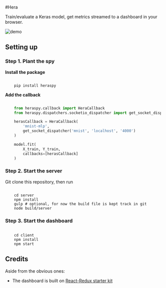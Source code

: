 #Hera

Train/evaluate a Keras model, get metrics streamed to a dashboard in your browser.

![demo](https://cloud.githubusercontent.com/assets/5866348/16719660/13460bee-46e2-11e6-8ab1-56873807390d.gif)

## Setting up

### Step 1. Plant the spy

**Install the package**

```

    pip install heraspy

```

**Add the callback**

```python

    from heraspy.callback import HeraCallback
    from heraspy.dispatchers.socketio_dispatcher import get_socket_dispatcher

    herasCallback = HeraCallback(
        'mnist-mlp',
        get_socket_dispatcher('mnist', 'localhost', '4000')
    )

    model.fit(
        X_train, Y_train,
        callbacks=[herasCallback]
    )
```

### Step 2. Start the server

Git clone this repository, then run

```

    cd server
    npm install
    gulp # optional, for now the build file is kept track in git
    node build/server
```


### Step 3. Start the dashboard

```

    cd client
    npm install
    npm start
```


## Credits

Aside from the obvious ones:

- The dashboard is built on [React-Redux starter kit](https://github.com/davezuko/react-redux-starter-kit)
